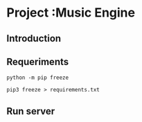 # Project :Music Engine
## Introduction

## Requeriments

```
python -m pip freeze
```
```
pip3 freeze > requirements.txt
```

## Run server
